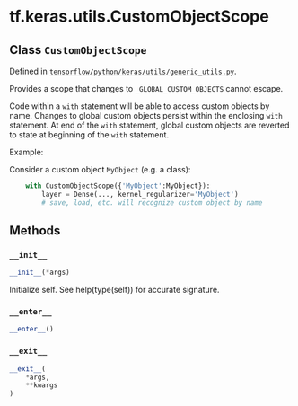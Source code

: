 <div itemscope itemtype="http://developers.google.com/ReferenceObject">
<meta itemprop="name" content="tf.keras.utils.CustomObjectScope" />
<meta itemprop="property" content="__enter__"/>
<meta itemprop="property" content="__exit__"/>
<meta itemprop="property" content="__init__"/>
</div>

# tf.keras.utils.CustomObjectScope

## Class `CustomObjectScope`





Defined in [`tensorflow/python/keras/utils/generic_utils.py`](https://www.tensorflow.org/code/tensorflow/python/keras/utils/generic_utils.py).

Provides a scope that changes to `_GLOBAL_CUSTOM_OBJECTS` cannot escape.

Code within a `with` statement will be able to access custom objects
by name. Changes to global custom objects persist
within the enclosing `with` statement. At end of the `with` statement,
global custom objects are reverted to state
at beginning of the `with` statement.

Example:

Consider a custom object `MyObject` (e.g. a class):

```python
    with CustomObjectScope({'MyObject':MyObject}):
        layer = Dense(..., kernel_regularizer='MyObject')
        # save, load, etc. will recognize custom object by name
```

## Methods

<h3 id="__init__"><code>__init__</code></h3>

``` python
__init__(*args)
```

Initialize self.  See help(type(self)) for accurate signature.

<h3 id="__enter__"><code>__enter__</code></h3>

``` python
__enter__()
```



<h3 id="__exit__"><code>__exit__</code></h3>

``` python
__exit__(
    *args,
    **kwargs
)
```






